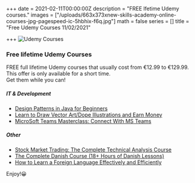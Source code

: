 +++
date = 2021-02-11T00:00:00Z
description = "FREE lfetime Udemy courses."
images = ["/uploads/663x373xnew-skills-academy-online-courses-jpg-pagespeed-ic-5hbhix-f6q.jpg"]
math = false
series = []
title = "Free Udemy Courses 11/02/2021"

+++
![Udemy Courses](/uploads/download.jpeg "Free Udemy Courses")

### Free lifetime Udemy Courses

FREE full lifetime Udemy courses that usually cost from €12.99 to €129.99. This offer is only available for a short time.  
Get them while you can!

##### IT & Development

* [Design Patterns in Java for Beginners](https://www.udemy.com/course/learn-design-patterns-in-java/?ranMID=39197&ranEAID=TnL5HPStwNw&ranSiteID=TnL5HPStwNw-AjP4a1s_7DRgGpuEASXXDg&utm_source=aff-campaign&utm_medium=udemyads&LSNPUBID=TnL5HPStwNw&couponCode=37D0D506BCE9642B7AB4)
* [Learn to Draw Vector Art/Dope Illustrations and Earn Money](https://www.udemy.com/course/learn-to-draw-vector-artdope-illustrations-and-earn-money/?ranMID=39197&ranEAID=TnL5HPStwNw&ranSiteID=TnL5HPStwNw-wafLF8k95p94sX0lbntfKg&utm_source=aff-campaign&utm_medium=udemyads&LSNPUBID=TnL5HPStwNw&couponCode=25767D34547330E58833)
* [MicroSoft Teams Masterclass: Connect With MS Teams](https://www.udemy.com/course/microsoft-teams-masterclass-connect-with-ms-teams/?ranMID=39197&ranEAID=TnL5HPStwNw&ranSiteID=TnL5HPStwNw-buK7qxnLHb1rGCzhydEKAQ&LSNPUBID=TnL5HPStwNw&utm_source=aff-campaign&utm_medium=udemyads&couponCode=51976392D12D82830BEC)

##### Other

* [Stock Market Trading: The Complete Technical Analysis Course](https://www.udemy.com/course/stock-market-trading-investing-complete-technical-analysis-course/?ranMID=39197&ranEAID=TnL5HPStwNw&ranSiteID=TnL5HPStwNw-kAlJ0IF6XtqNmqloW9vSbA&LSNPUBID=TnL5HPStwNw&utm_source=aff-campaign&utm_medium=udemyads&couponCode=LAUNCHFREE)
* [The Complete Danish Course (18+ Hours of Danish Lessons)](https://www.udemy.com/course/learn-danish-for-beginners-intensive-danish-language-course/?ranMID=39197&ranEAID=TnL5HPStwNw&ranSiteID=TnL5HPStwNw-zXT85CGIdrNrcDgoz7kc4A&LSNPUBID=TnL5HPStwNw&utm_source=aff-campaign&utm_medium=udemyads&couponCode=B1D50D95747837FD7314)
* [How to Learn a Foreign Language Effectively and Efficiently](https://www.udemy.com/course/how-to-learn-a-foreign-language-effectively-and-efficiently/?ranMID=39197&ranEAID=TnL5HPStwNw&ranSiteID=TnL5HPStwNw-g4O1fM1baFI7wDdPEAyRZw&LSNPUBID=TnL5HPStwNw&utm_source=aff-campaign&utm_medium=udemyads&couponCode=FEB2021)

Enjoy!😀